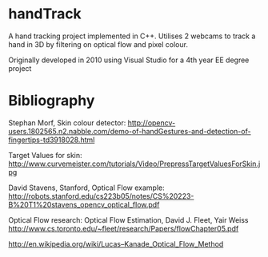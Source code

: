handTrack
=========

A hand tracking project implemented in C++. Utilises 2 webcams to track a hand in 3D by filtering on optical flow and pixel colour.

Originally developed in 2010 using Visual Studio for a 4th year EE degree project


Bibliography
=========

Stephan Morf, Skin colour detector:
http://opencv-users.1802565.n2.nabble.com/demo-of-handGestures-and-detection-of-fingertips-td3918028.html

Target Values for skin:
http://www.curvemeister.com/tutorials/Video/PrepressTargetValuesForSkin.jpg

David Stavens, Stanford, Optical Flow example: 
http://robots.stanford.edu/cs223b05/notes/CS%20223-B%20T1%20stavens_opencv_optical_flow.pdf

Optical Flow research: 
Optical Flow Estimation, David J. Fleet, Yair Weiss
http://www.cs.toronto.edu/~fleet/research/Papers/flowChapter05.pdf

http://en.wikipedia.org/wiki/Lucas–Kanade_Optical_Flow_Method
